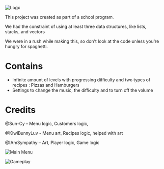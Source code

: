 ![Logo](https://github.com/user-attachments/assets/d0382218-e310-40cd-ae8f-d6fdedbb803f)

This project was created as part of a school program.

We had the constraint of using at least three data structures, like lists, stacks, and vectors

We were in a rush while making this, so don't look at the code unless you're hungry for spaghetti.

# Contains
- Infinite amount of levels with progressing difficulty and two types of recipes : Pizzas and Hamburgers
- Settings to change the music, the difficulty and to turn off the volume

# Credits
@Sun-Cy – Menu logic, Customers logic, 

@KiwiBunnyLuv - Menu art, Recipes logic, helped with art

@IAmSympathy – Art, Player logic, Game logic



![Main Menu](https://github.com/user-attachments/assets/0b9d9dca-049a-4ac5-a006-bf40c046bff6)

![Gameplay](https://github.com/user-attachments/assets/6a709e3c-ee66-4a47-ad71-c6916b00fcda)


